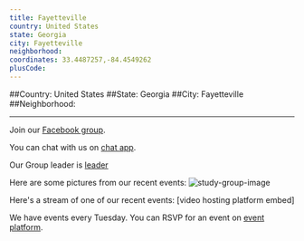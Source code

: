 ```yaml
---
title: Fayetteville
country: United States
state: Georgia
city: Fayetteville
neighborhood: 
coordinates: 33.4487257,-84.4549262
plusCode:
---
```


##Country: United States
##State: Georgia
##City: Fayetteville
##Neighborhood: 
*****
Join our [Facebook group](https://www.facebook.com/groups/free.code.camp.fayettevile.ga).

You can chat with us on [chat app]().

Our Group leader is [leader]()

Here are some pictures from our recent events:
![study-group-image]()

Here's a stream of one of our recent events:
[video hosting platform embed]

We have events every Tuesday. You can RSVP for an event on [event platform]().
